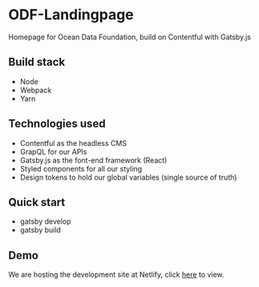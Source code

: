 # ODF-Landingpage

Homepage for Ocean Data Foundation, build on Contentful with Gatsby.js

## Build stack

- Node
- Webpack
- Yarn

## Technologies used

- Contentful as the headless CMS
- GrapQL for our APIs
- Gatsby.js as the font-end framework (React)
- Styled components for all our styling
- Design tokens to hold our global variables (single source of truth)

## Quick start

- gatsby develop
- gatsby build

## Demo

We are hosting the development site at Netlify, click
[here](https://odf-landingpage.netlify.com/) to view.
